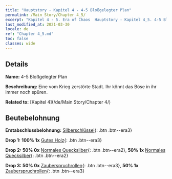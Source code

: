 ```yaml
---
title: "Hauptstory - Kapitel 4 - 4-5 Bloßgelegter Plan"
permalink: /Main Story/Chapter 4_5/
excerpt: "Kapitel 4 - 5. Era of Chaos  Hauptstory - Kapitel 4_5. 4-5 Bloßgelegter Plan"
last_modified_at: 2021-03-30
locale: de
ref: "Chapter 4_5.md"
toc: false
classes: wide
---
```


## Details

 **Name:** 4-5 Bloßgelegter Plan

 **Beschreibung:** Eine vom Krieg zerstörte Stadt. Ihr könnt das Böse in ihr immer noch spüren.

 **Related to:** [Kapitel 4](/de/Main Story/Chapter 4/)

## Beutebelohnung

 **Erstabschlussbelohnung:** [Silberschlüssel](/de/Items/con_693/){: .btn .btn--era3}

 **Drop 1:** **100% 1x** [Gutes Holz](/de/Items/mat_13/){: .btn .btn--era3}

 **Drop 2:** **50% 0x** [Normales Quecksilber](/de/Items/mat_8/){: .btn .btn--era2}, **50% 1x** [Normales Quecksilber](/de/Items/mat_8/){: .btn .btn--era2}

 **Drop 3:** **50% 0x** [Zauberspruchrollen](/de/Items/con_694/){: .btn .btn--era3}, **50% 1x** [Zauberspruchrollen](/de/Items/con_694/){: .btn .btn--era3}

